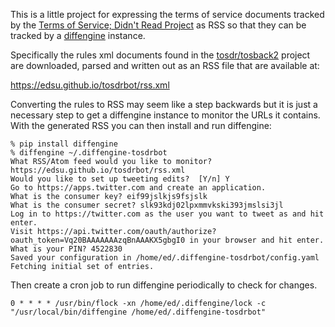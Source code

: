 This is a little project for expressing the terms of service documents tracked
by the [Terms of Service; Didn't Read Project](https://tosdr.org) as RSS so that
they can be tracked by a [diffengine](https://github.com/docnow/diffengine)
instance.

Specifically the rules xml documents found in the
[tosdr/tosback2](https://github.com/tosdr/tosback2/tree/master/rules) project
are downloaded, parsed and written out as an RSS file that are available at:

https://edsu.github.io/tosdrbot/rss.xml

Converting the rules to RSS may seem like a step backwards but it is just a
necessary step to get a diffengine instance to monitor the URLs it contains.
With the generated RSS you can then install and run diffengine:

```
% pip install diffengine
% diffengine ~/.diffengine-tosdrbot
What RSS/Atom feed would you like to monitor? https://edsu.github.io/tosdrbot/rss.xml
Would you like to set up tweeting edits?  [Y/n] Y
Go to https://apps.twitter.com and create an application.
What is the consumer key? eif99jslkjs9fsjslk 
What is the consumer secret? slk93kdj02lpxmmvkski393jmslsi3jl
Log in to https://twitter.com as the user you want to tweet as and hit enter.
Visit https://api.twitter.com/oauth/authorize?oauth_token=Vq20BAAAAAAAzqBnAAAKX5gbgI0 in your browser and hit enter.
What is your PIN? 4522830
Saved your configuration in /home/ed/.diffengine-tosdrbot/config.yaml
Fetching initial set of entries.
```

Then create a cron job to run diffengine periodically to check for changes.

```
0 * * * * /usr/bin/flock -xn /home/ed/.diffengine/lock -c "/usr/local/bin/diffengine /home/ed/.diffengine-tosdrbot"
```

